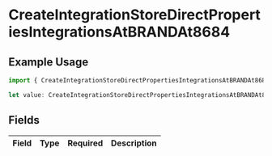 # CreateIntegrationStoreDirectPropertiesIntegrationsAtBRANDAt8684

## Example Usage

```typescript
import { CreateIntegrationStoreDirectPropertiesIntegrationsAtBRANDAt8684 } from "@vercel/sdk/models/createintegrationstoredirectop.js";

let value: CreateIntegrationStoreDirectPropertiesIntegrationsAtBRANDAt8684 = {};
```

## Fields

| Field       | Type        | Required    | Description |
| ----------- | ----------- | ----------- | ----------- |